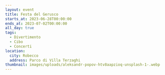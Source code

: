 ```yaml
---
layout: event
title: Festa del Gerusco
starts_at: 2023-06-28T00:00:00
ends_at: 2023-07-02T00:00:00
all_day: true
tags:
  - Divertimento
  - Cibo
  - Concerti
location:
  city: Robecco
  address: Parco di Villa Terzaghi
thumbnail: images/uploads/aleksandr-popov-htv8aapzioq-unsplash-1-.webp
---
```

